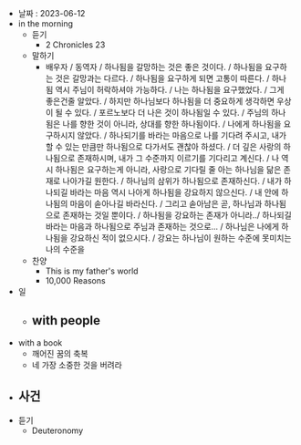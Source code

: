 - 날짜 : 2023-06-12
- in the morning
	- 듣기
		- 2 Chronicles 23
	- 말하기
		-  배우자 / 동역자 / 하나됨을 갈망하는 것은 좋은 것이다. / 하나됨을 요구하는 것은 갈망과는 다르다. / 하나됨을 요구하게 되면 고통이 따른다. / 하나됨 역시 주님이 허락하셔야 가능하다. / 나는 하나됨을 요구했었다. / 그게 좋은건줄 알았다. / 하지만 하나님보다 하나됨을 더 중요하게 생각하면 우상이 될 수 있다. / 포르노보다 더 나은 것이 하나됨일 수 있다.  / 주님의 하나됨은 나를 향한 것이 아니라, 상대를 향한 하나됨이다. / 나에게 하나됨을 요구하시지 않았다. / 하나되기를 바라는 마음으로 나를 기다려 주시고, 내가 할 수 있는 만큼만 하나됨으로 다가서도 괜찮아 하셨다. / 더 깊은 사랑의 하나됨으로 존재하시며, 내가 그 수준까지 이르기를 기다리고 계신다. / 나 역시 하나됨은 요구하는게 아니라, 사랑으로 기다릴 줄 아는 하나님을 닮은 존재로 나아가길 원한다. / 하나님의 삼위가 하나됨으로 존재하신다. / 내가 하나되길 바라는 마음 역시 나아게 하나됨을 강요하지 않으신다. / 내 안에 하나됨의 마음이 솓아나길 바라신다. / 그리고 솓아남은 곧, 하나님과 하나됨으로 존재하는 것일 뿐이다. / 하나됨을 강요하는 존재가 아니라../ 하나되길 바라는 마음과 하나됨으로 주님과 존재하는 것으로... / 하나님은 나에게 하나됨을 강요하신 적이 없으시다. / 강요는 하나님이 원하는 수준에 못미치는 나의 수준을 
	- 찬양
		- This is my father's world
		- 10,000 Reasons
- 일
	- with people
		- 
- with a book
	- 깨어진 꿈의 축복
	- 네 가장 소중한 것을 버려라
- 사건
	- 
- 듣기
	- Deuteronomy 
